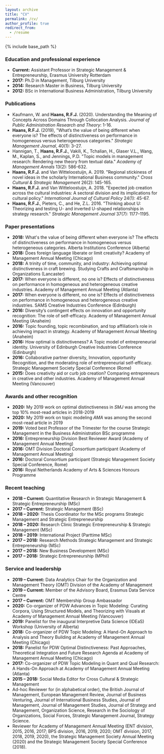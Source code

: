 ```yaml
---
layout: archive
title: "CV"
permalink: /cv/
author_profile: true
redirect_from:
  - /resume
---
```


{% include base_path %}

### Education and professional experience
* <b>Current:</b> Assistant Professor in Strategic Management & Entrepreneurship, Erasmus University Rotterdam
* <b>2017:</b> Ph.D in Management, Tilburg University
* <b>2014:</b> Research Master in Business, Tilburg University
* <b>2012:</b> BSc in International Business Administration, Tilburg University

### Publications
* Kaufmann, W. and <b>Haans, R.F.J.</b> (2020). Understanding the Meaning of Concepts Across Domains Through Collocation Analysis. <i>Journal of Public Administration Research and Theory</i>: 1-16.
* <b>Haans, R.F.J.</b> (2019), &quot;What’s the value of being different when everyone is? The effects of distinctiveness on performance in homogeneous versus heterogeneous categories.&quot; <i>Strategic Management Journal</i>, 40(1): 3–27.
* Hannigan, T., <b>Haans, R.F.J.</b>, Vakili, K., Tchalian, H., Glaser V.L., Wang, M., Kaplan, S., and Jennings, P.D. &quot;Topic models in management research: Rendering new theory from textual data.&quot; <i>Academy of Management Annals </i> 13(2): 586-632.
* <b>Haans, R.F.J.</b> and Van Witteloostuijn, A. 2019. &quot;Regional stickiness of novel ideas in the 
scholarly International Business community.&quot; <i>Cross Cultural & Strategic Management</i> 26(2): 145-165.
* <b>Haans, R.F.J.</b> and Van Witteloostuijn, A. 2018. &quot;Expected job creation across the cultural 
industries: A sectoral division and its implications for cultural policy.&quot; <i>International Journal of Cultural Policy</i> 24(1): 45-67.
* <b>Haans, R.F.J.</b>, Pieters, C., and He, Z.L. 2016. &quot;Thinking about U: Theorizing and testing U- and 
inverted U-shaped relationships in strategy research.&quot; <i>Strategic Management Journal</i> 37(7): 1177–1195.

### Paper presentations
* <b>2018:</b> What's the value of being different when everyone is? The effects of 
distinctiveness on performance in homogeneous versus heterogeneous categories. Alberta Institutions Conference (Alberta)
* <b>2018:</b> Does foreign language liberate or limit creativity? Academy of Management Annual Meeting (Chicago)
* <b>2018:</b> A trinity of time, community, and industry: Achieving optimal distinctiveness in craft brewing. Studying Crafts and Craftsmanship in Organizations (Lancaster)
* <b>2017:</b> When everyone is different, no one is? Effects of distinctiveness on performance 
in homogeneous and heterogeneous creative industries. Academy of Management Annual Meeting (Atlanta)
* <b>2017:</b> When everyone is different, no one is? Effects of distinctiveness on performance 
in homogeneous and heterogeneous creative industries. SAMS Creative Industries Conference (Edinburgh)
* <b>2016:</b> Diversity’s contingent effects on innovation and opportunity recognition: The 
role of self-efficacy. Academy of Management Annual Meeting (Anaheim)
* <b>2016:</b> Topic founding, topic recombination, and top affiliation’s role in achieving impact in strategy. Academy of Management Annual Meeting (Anaheim)
* <b>2016:</b> How optimal is distinctiveness? A Topic model of entrepreneurial identity. University of Edinburgh Creative Industries Conference (Edinburgh)
* <b>2016:</b> Collaborative partner diversity, Innovation, opportunity Recognition, and the moderating role of entrepreneurial self-efficacy. Strategic Management Society Special Conference (Rome)
* <b>2015:</b> Does creativity aid or curb job creation? Comparing entrepreneurs in creative and other industries. Academy of Management Annual Meeting (Vancouver)

### Awards and other recognition
* <b>2020:</b> My 2019 work on optimal distinctiveness in <i>SMJ</i> was among the top 10% most-read articles in 2018-2019
* <b>2020:</b> My 2019 work on topic modeling <i>AMA</i> was among the second most-read article in 2019
* <b>2019:</b> Voted best Professor of the Trimester for the course Strategic Management in the Business Administration BSc programme
* <b>2016:</b> Entrepreneurship Division Best Reviewer Award (Academy of Management Annual Meeting)
* <b>2016:</b> OMT Division Doctoral Consortium participant (Academy of Management 
Annual Meeting)
* <b>2016:</b> Doctoral Consortium participant (Strategic Management Society Special Conference, Rome)
* <b>2016:</b> Royal Netherlands Academy of Arts & Sciences Honours Programme

### Recent teaching
* <b>2018 – Current:</b> Quantitative Research in Strategic Management & Strategic Entrepreneurship (MSc)
* <b>2017 – Current:</b> Strategic Management (BSc)
* <b>2018 – 2020:</b> Thesis Coordinator for the MSc programs Strategic Management and Strategic Entrepreneurship
* <b>2018 – 2020:</b> Research Clinic Strategic Entrepreneurship & Strategic Management (MSc)
* <b>2018 – 2019:</b> International Project (Parttime MSc)
* <b>2017 – 2018:</b> Research Methods Strategic Management and Strategic Entrepreneurship (MSc)
* <b>2017 – 2018:</b> New Business Development (MSc)
* <b>2017 – 2018:</b> Strategic Entrepreneurship (MPhil)

### Service and leadership
* <b>2019 – Current:</b> Data Analytics Chair for the Organization and Management Theory (OMT) Division of the Academy of Management
* <b>2019 – Current:</b> Member of the Advisory Board, Erasmus Data Service Centre
* <b>2017 – Current:</b> OMT Membership Group Ambassador 
* <b>2020:</b> Co-organizer of PDW Advances in Topic Modeling: Curating Corpora, Using Structured Models, and Theorizing with Visuals at Academy of Management Annual Meeting (Vancouver)
* <b>2019:</b> Panelist for the inaugural Interpretive Data Science (IDEaS) Workshop 
(University of Alberta)
* <b>2018:</b> Co-organizer of PDW Topic Modeling: A Hand-On Approach to Analysis and Theory Building at Academy of Management Annual Meeting (Chicago)
* <b>2018:</b> Panelist for PDW Optimal Distinctiveness: Past Approaches, Theoretical Integration and Future Research Agenda at Academy of Management Annual Meeting (Chicago)
* <b>2017:</b> Co-organizer of PDW Topic Modeling in Quant and Qual Research: A Hands-On Approach at Academy of Management Annual Meeting (Atlanta)
* <b>2015 – 2018:</b> Social Media Editor for Cross Cultural & Strategic Management
* Ad-hoc Reviewer for (in alphabetical order), the British Journal of Management, European Management Review, Journal of Business Venturing, Journal of International Business Studies, Journal of Management, Journal of Management Studies, Journal of Strategy and Management, Organization Science, Research in the Sociology of Organizations, Social Forces, Strategic Management Journal, Strategy Science.
* Reviewer for Academy of Management Annual Meeting (ENT division, 2015, 2016, 2017; BPS division, 2016, 2019, 2020; OMT division, 2017, 2018, 2019, 2020), the Strategic Management Society Annual Meeting (2020) and the Strategic Management Society Special Conference (2018).

